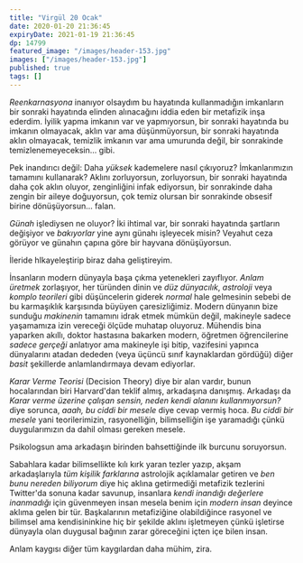 ```yaml
---
title: "Virgül 20 Ocak"
date: 2020-01-20 21:36:45
expiryDate: 2021-01-19 21:36:45
dp: 14799
featured_image: "/images/header-153.jpg"
images: ["/images/header-153.jpg"]
published: true
tags: []
---
```




*Reenkarnasyona* inanıyor olsaydım bu hayatında kullanmadığın imkanların bir sonraki hayatında elinden alınacağını iddia eden bir metafizik inşa ederdim. İyilik yapma imkanın var ve yapmıyorsun, bir sonraki hayatında bu imkanın olmayacak, aklın var ama düşünmüyorsun, bir sonraki hayatında aklın olmayacak, temizlik imkanın var ama umurunda değil, bir sonrakinde temizlenemeyeceksin... gibi. 

Pek inandırıcı değil: Daha *yüksek* kademelere nasıl çıkıyoruz? İmkanlarımızın tamamını kullanarak? Aklını zorluyorsun, zorluyorsun, bir sonraki hayatında daha çok aklın oluyor, zenginliğini infak ediyorsun, bir sonrakinde daha zengin bir aileye doğuyorsun, çok temiz olursan bir sonrakinde obsesif birine dönüşüyorsun... falan. 

*Günah* işlediysen ne oluyor? İki ihtimal var, bir sonraki hayatında şartların değişiyor ve *bakıyorlar* yine aynı günahı işleyecek misin? Veyahut ceza görüyor ve günahın çapına göre bir hayvana dönüşüyorsun.

İleride hIkayeleştirip biraz daha geliştireyim.

İnsanların modern dünyayla başa çıkma yetenekleri zayıflıyor. *Anlam üretmek* zorlaşıyor, her türünden dinin ve *düz dünyacılık*, *astroloji* veya *komplo teorileri* gibi düşüncelerin giderek *normal* hale gelmesinin sebebi de bu karmaşıklık karşısında büyüyen çaresizliğimiz. Modern dünyanın bize sunduğu *makinenin* tamamını idrak etmek mümkün değil, makineyle sadece yaşamamıza izin vereceği ölçüde muhatap oluyoruz. Mühendis bina yaparken akıllı, doktor hastasına bakarken modern, öğretmen öğrencilerine *sadece gerçeği* anlatıyor ama makineyle işi bitip, vazifesini yapınca dünyalarını atadan dededen (veya üçüncü sınıf kaynaklardan gördüğü) diğer *basit* şekillerde anlamlandırmaya devam ediyorlar. 

*Karar Verme Teorisi* (Decision Theory) diye bir alan vardır, bunun hocalarından biri Harvard'dan teklif almış, arkadaşına danışmış. Arkadaşı da *Karar verme üzerine çalışan sensin, neden kendi alanını kullanmıyorsun?* diye sorunca, *aaah, bu ciddi bir mesele* diye cevap vermiş hoca. *Bu ciddi bir mesele* yani teorilerimizin, rasyonelliğin, bilimselliğin işe yaramadığı çünkü duygularımızın da dahil olması gereken mesele. 

Psikologsun ama arkadaşın birinden bahsettiğinde ilk burcunu soruyorsun. 

Sabahlara kadar bilimsellikte kılı kırk yaran tezler yazıp, akşam arkadaşlarıyla *tüm kişilik farklarına* astrolojik açıklamalar getiren ve *ben bunu nereden biliyorum* diye hiç aklına getirmediği metafizik tezlerini Twitter'da sonuna kadar savunup, insanlara *kendi inandığı değerlere inanmadığı* için güvenmeyen insan mesela benim için *modern insan* deyince aklıma gelen bir tür. Başkalarının metafiziğine olabildiğince rasyonel ve bilimsel ama kendisininkine hiç bir şekilde aklını işletmeyen çünkü işletirse dünyayla olan duygusal bağının zarar göreceğini içten içe bilen insan. 

Anlam kaygısı diğer tüm kaygılardan daha mühim, zira. 

